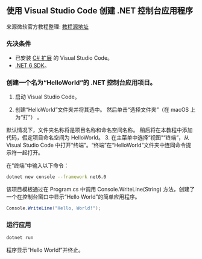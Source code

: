 ## 使用 Visual Studio Code 创建 .NET 控制台应用程序
来源微软官方教程整理: [教程源地址](https://learn.microsoft.com/zh-cn/dotnet/core/tutorials/with-visual-studio-code?pivots=dotnet-6-0)

### 先决条件
- 已安装 [C# 扩展](https://marketplace.visualstudio.com/items?itemName=ms-dotnettools.csharp) 的 Visual Studio Code。 
- [.NET 6 SDK](https://dotnet.microsoft.com/en-us/download/dotnet/6.0)。


### 创建一个名为“HelloWorld”的 .NET 控制台应用项目。

1. 启动 Visual Studio Code。

2. 创建“HelloWorld”文件夹并将其选中。 然后单击“选择文件夹”（在 macOS 上为“打”） 。

默认情况下，文件夹名称将是项目名称和命名空间名称。 稍后将在本教程中添加代码，假定项目命名空间为 HelloWorld。
3. 在主菜单中选择“视图”“终端”，从 Visual Studio Code 中打开“终端”。“终端”在“HelloWorld”文件夹中连同命令提示符一起打开。

在“终端”中输入以下命令：
```bash
dotnet new console --framework net6.0
```
该项目模板通过在 Program.cs 中调用 Console.WriteLine(String) 方法，创建了一个在控制台窗口中显示“Hello World”的简单应用程序。
```c#
Console.WriteLine("Hello, World!");
```

### 运行应用

```bash
dotnet run
```
程序显示“Hello World!”并终止。

